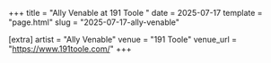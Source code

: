 +++
title = "Ally Venable at 191 Toole "
date = 2025-07-17
template = "page.html"
slug = "2025-07-17-ally-venable"

[extra]
artist = "Ally Venable"
venue = "191 Toole"
venue_url = "https://www.191toole.com/"
+++
